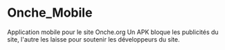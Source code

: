 # Onche_Mobile
Application mobile pour le site Onche.org
Un APK bloque les publicités du site, l'autre les laisse pour soutenir les développeurs du site.
